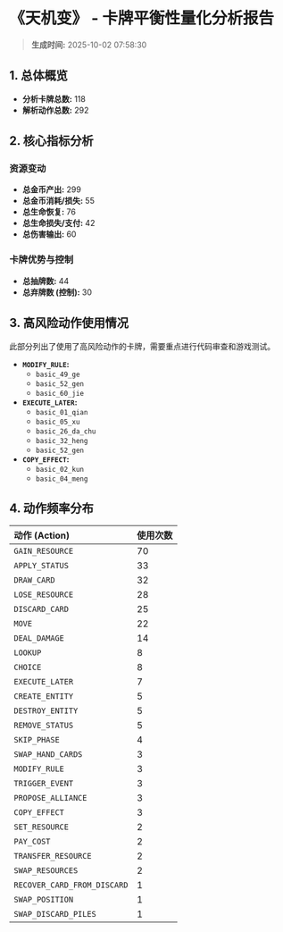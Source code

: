 # 《天机变》 - 卡牌平衡性量化分析报告

> **生成时间:** 2025-10-02 07:58:30

## 1. 总体概览

- **分析卡牌总数:** 118
- **解析动作总数:** 292

## 2. 核心指标分析

### 资源变动
- **总金币产出:** 299
- **总金币消耗/损失:** 55
- **总生命恢复:** 76
- **总生命损失/支付:** 42
- **总伤害输出:** 60

### 卡牌优势与控制
- **总抽牌数:** 44
- **总弃牌数 (控制):** 30

## 3. 高风险动作使用情况

此部分列出了使用了高风险动作的卡牌，需要重点进行代码审查和游戏测试。

- **`MODIFY_RULE`:**
  - `basic_49_ge`
  - `basic_52_gen`
  - `basic_60_jie`
- **`EXECUTE_LATER`:**
  - `basic_01_qian`
  - `basic_05_xu`
  - `basic_26_da_chu`
  - `basic_32_heng`
  - `basic_52_gen`
- **`COPY_EFFECT`:**
  - `basic_02_kun`
  - `basic_04_meng`

## 4. 动作频率分布

| 动作 (Action) | 使用次数 |
| :--- | :--- |
| `GAIN_RESOURCE` | 70 |
| `APPLY_STATUS` | 33 |
| `DRAW_CARD` | 32 |
| `LOSE_RESOURCE` | 28 |
| `DISCARD_CARD` | 25 |
| `MOVE` | 22 |
| `DEAL_DAMAGE` | 14 |
| `LOOKUP` | 8 |
| `CHOICE` | 8 |
| `EXECUTE_LATER` | 7 |
| `CREATE_ENTITY` | 5 |
| `DESTROY_ENTITY` | 5 |
| `REMOVE_STATUS` | 5 |
| `SKIP_PHASE` | 4 |
| `SWAP_HAND_CARDS` | 3 |
| `MODIFY_RULE` | 3 |
| `TRIGGER_EVENT` | 3 |
| `PROPOSE_ALLIANCE` | 3 |
| `COPY_EFFECT` | 3 |
| `SET_RESOURCE` | 2 |
| `PAY_COST` | 2 |
| `TRANSFER_RESOURCE` | 2 |
| `SWAP_RESOURCES` | 2 |
| `RECOVER_CARD_FROM_DISCARD` | 1 |
| `SWAP_POSITION` | 1 |
| `SWAP_DISCARD_PILES` | 1 |